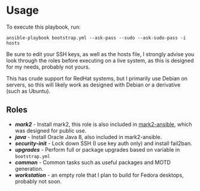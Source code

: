 # Usage

To execute this playbook, run:

`ansible-playbook bootstrap.yml --ask-pass --sudo --ask-sudo-pass -i hosts`

Be sure to edit your SSH keys, as well as the hosts file, I strongly advise you look through the roles before executing on a live system, as this is designed for my needs, probably not yours.

This has crude support for RedHat systems, but I primarily use Debian on servers, so this will likely work as designed with Debian or a derivative (such as Ubuntu).

## Roles

* ***mark2*** - Install mark2, this role is also included in [mark2-ansible](https://github.com/lukeflynn/mark2-ansible), which was designed for public use.
* ***java*** - Install Oracle Java 8, also included in mark2-ansible.
* ***security-init***  - Lock down SSH (I use key auth only) and install fail2ban.
* ***upgrades*** - Perform full or package upgrades based on variable in `bootstrap.yml`
* ***common*** - Common tasks such as useful packages and MOTD generation.
* ***workstation*** - an empty role that I plan to build for Fedora desktops, probably not soon.


